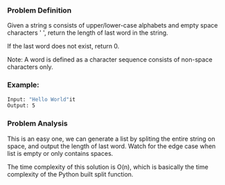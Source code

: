 ### Problem Definition
Given a string s consists of upper/lower-case alphabets and empty space characters ' ', return the length of last word in the string.

If the last word does not exist, return 0.

Note: A word is defined as a character sequence consists of non-space characters only.

### Example:
```bash
Input: "Hello World"it 
Output: 5
```

### Problem Analysis
This is an easy one, we can generate a list by spliting the entire string on space, and output the length of last word. Watch for the edge case when list is empty or only contains spaces.

The time complexity of this solution is O(n), which is basically the time complexity of the Python built split function.